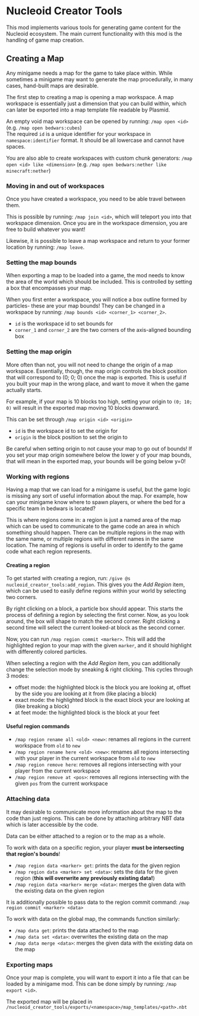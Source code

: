 # Nucleoid Creator Tools
This mod implements various tools for generating game content for the Nucleoid ecosystem.
The main current functionality with this mod is the handling of game map creation.

## Creating a Map
Any minigame needs a map for the game to take place within. While sometimes a minigame may want to generate the map procedurally, in many cases, hand-built maps are desirable.

The first step to creating a map is opening a map workspace. A map workspace is essentially just a dimension that you can build within, which can later be exported into a map template file readable by Plasmid.

An empty void map workspace can be opened by running: `/map open <id>` (e.g. `/map open bedwars:cubes`)  
The required `id` is a unique identifier for your workspace in `namespace:identifier` format. It should be all lowercase and cannot have spaces.

You are also able to create workspaces with custom chunk generators: `/map open <id> like <dimension>` (e.g. `/map open bedwars:nether like minecraft:nether`)

### Moving in and out of workspaces
Once you have created a workspace, you need to be able travel between them.

This is possible by running: `/map join <id>`, which will teleport you into that workspace dimension.
Once you are in the workspace dimension, you are free to build whatever you want!

Likewise, it is possible to leave a map workspace and return to your former location by running: `/map leave`.

### Setting the map bounds
When exporting a map to be loaded into a game, the mod needs to know the area of the world which should be included. This is controlled by setting a box that encompasses your map.

When you first enter a workspace, you will notice a box outline formed by particles- these are your map bounds! They can be changed in a workspace by running: `/map bounds <id> <corner_1> <corner_2>`.
  - `id` is the workspace id to set bounds for
  - `corner_1` and `corner_2` are the two corners of the axis-aligned bounding box

### Setting the map origin
More often than not, you will not need to change the origin of a map workspace. Essentially, though, the map origin controls the block position that will correspond to (0; 0; 0) once the map is exported. This is useful if you built your map in the wrong place, and want to move it when the game actually starts.

For example, if your map is 10 blocks too high, setting your origin to `(0; 10; 0)` will result in the exported map moving 10 blocks downward.

This can be set through `/map origin <id> <origin>`
  - `id` is the workspace id to set the origin for
  - `origin` is the block position to set the origin to

Be careful when setting origin to not cause your map to go out of bounds! If you set your map origin somewhere below the lower y of your map bounds, that will mean in the exported map, your bounds will be going below y=0!

### Working with regions
Having a map that we can load for a minigame is useful, but the game logic is missing any sort of useful information about the map. For example, how can your minigame know where to spawn players, or where the bed for a specific team in bedwars is located?

This is where regions come in: a region is just a named area of the map which can be used to communicate to the game code an area in which something should happen. There can be multiple regions in the map with the same name, or multiple regions with different names in the same location. The naming of regions is useful in order to identify to the game code what each region represents.

#### Creating a region
To get started with creating a region, run: `/give @s nucleoid_creator_tools:add_region`. This gives you the _Add Region_ item, which can be used to easily define regions within your world by selecting two corners.

By right clicking on a block, a particle box should appear. This starts the process of defining a region by selecting the first corner. Now, as you look around, the box will shape to match the second corner. Right clicking a second time will select the current looked-at block as the second corner.

Now, you can run `/map region commit <marker>`. This will add the highlighted region to your map with the given `marker`, and it should highlight with differently colored particles.

When selecting a region with the _Add Region_ item, you can additionally change the selection mode by sneaking & right clicking. This cycles through 3 modes:
  - offset mode: the highlighted block is the block you are looking at, offset by the side you are looking at it from (like placing a block)
  - exact mode: the highlighted block is the exact block your are looking at (like breaking a block)
  - at feet mode: the highlighted block is the block at your feet

#### Useful region commands
 - `/map region rename all <old> <new>`: renames all regions in the current workspace from `old` to `new`
 - `/map region rename here <old> <new>`: renames all regions intersecting with your player in the current workspace from `old` to `new`
 - `/map region remove here`:  removes all regions intersecting with your player from the current workspace
 - `/map region remove at <pos>`: removes all regions intersecting with the given `pos` from the current workspace

### Attaching data
It may desirable to communicate more information about the map to the code than just regions. This can be done by attaching arbitrary NBT data which is later accessible by the code.

Data can be either attached to a region or to the map as a whole.

To work with data on a specific region, your player **must be intersecting that region's bounds**!
  - `/map region data <marker> get`: prints the data for the given region
  - `/map region data <marker> set <data>`: sets the data for the given region (**this will overwrite any previously existing data!**)
  - `/map region data <marker> merge <data>`: merges the given data with the existing data on the given region

It is additionally possible to pass data to the region commit command: `/map region commit <marker> <data>`

To work with data on the global map, the commands function similarly:
  - `/map data get`: prints the data attached to the map
  - `/map data set <data>`: overwrites the existing data on the map
  - `/map data merge <data>`: merges the given data with the existing data on the map

### Exporting maps
Once your map is complete, you will want to export it into a file that can be loaded by a minigame mod. This can be done simply by running: `/map export <id>`.

The exported map will be placed in `/nucleoid_creator_tools/exports/<namespace>/map_templates/<path>.nbt`
